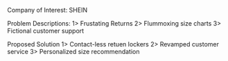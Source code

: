 Company of Interest: SHEIN

Problem Descriptions:
1> Frustating Returns
2> Flummoxing size charts
3> Fictional customer support

Proposed Solution
1> Contact-less retuen lockers
2> Revamped customer service
3> Personalized size recommendation
